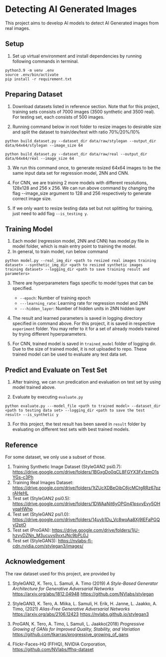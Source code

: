 # Detecting AI Generated Images
This project aims to develop AI models to detect AI Generated images from real images. 

## Setup
1. Set up virtual environment and install dependencies by running following commands in terminal.

```
python3.9 -m venv .env
source .env/bin/activate
pip install -r requirement.txt
```


## Preparing Dataset
1. Download datasets listed in reference section. Note that for this project, training sets consists of 7000 images (3500 synthetic and 3500 real). For testing set, each consists of 500 images. 

2. Running command below in root folder to resize images to desirable size and split the dataset to train/dev/test with ratio 70%/20%/10% 

```
python build_dataset.py --dataset_dir data/raw/stylegan --output_dir data/64x64/stylegan --image_size 64

python build_dataset.py --dataset_dir data/raw/real --output_dir data/64x64/real --image_size 64
```

3. We run this command once, to generate resized 64x64 images to be the same input data set for regression model, 2NN and CNN.

4. For CNN, we are training 2 more models with different resolutions, 128x128 and 256 x 256. We can run above command by changing the flag --image_size argument to 128 and 256 respectively to generate correct image size.

5. If we only want to resize testing data set but not splitting for training, just need to add flag ```--is_testing y```.

## Training Model
1. Each model (regression model, 2NN and CNN) has model.py file in model folder, which is main entry point to training the model.
2. In general, to train model, run below command 

```
python model.py --real_img_dir <path to resized real images training dataset> --synthetic_img_dir <path to resized synthetic images training dataset> --logging_dir <path to save training result and parameters>
```
3. There are hyperparameters flags specific to model types that can be specified.
    * ```--epoch```: Number of training epoch
    * ```---learning_rate```: Learning rate for regression model and 2NN
    * ```---hidden_layer```: Number of hidden units in 2NN hidden layer

4. The result and learned parameters is saved in logging directory specified in command above. For this project, it is saved in respective ```experiment``` folder. You may refer to it for a set of already models trained by trying different hyperparameters. 

5. For CNN, trained model is saved in ```trained_model``` folder of logging dir. Due to the size of trained model, it is not uploaded to repo. These trained model can be used to evaluate any test data set.



## Predict and Evaluate on Test Set
1. After training, we can run predication and evaluation on test set by using model trained above.

2. Evaluate by executing ```evaluate.py```

```
python evaluate.py ---model_file <path to trained model> --dataset_dir <path to testing data set> --logging_dir <path to save the test result> --is_synthetic y
```

3. For this project, the test result has been saved in ```result``` folder by evaluating on different test sets with best trained models. 




## Reference
For some dataset, we only use a subset of those.
1. Training Synthetic Image Dataset (StyleGAN2 psi0.7): https://drive.google.com/drive/folders/1BGxgDo0qCL8FGYX3Fx1zmO1sYGs-c3Ph
2. Training Real Images Dataset: https://drive.google.com/drive/folders/1tZUcXDBeOibC6jcMCtgRRz67pzrAHeHL
3. Test set (StyleGAN2 psi0.5): https://drive.google.com/drive/folders/1DWAaNit6yOPGn41psvvEvy5OHyqaHWhp
4. Test set (StyleGAN2 psi1.0): https://drive.google.com/drive/folders/14uyb1Du_Vc8woAa8Xj9IEFaPGQyl2ptO
5. Test set (ProGAN): https://drive.google.com/drive/folders/1jU-hzyvDZNn_M3ucuvs9xxtJNc9bPLGJ
6. Test set (StyleGAN3): https://nvlabs-fi-cdn.nvidia.com/stylegan3/images/



## Acknowledgement 
The raw dataset used for this project, are provided by 
1. StyleGAN2, K. Tero, L. Samuli, A. Timo (2019) _A Style-Based Generator Architecture for
Generative Adversarial Networks_ https://arxiv.org/abs/1812.04948 https://github.com/NVlabs/stylegan
2. StyleGAN3, K. Tero, A. Miika, L. Samuli, H. Erik, H. Janne, L. Jaakko, A. Timo, (2021) _Alias-Free Generative Adversarial Networks_ https://arxiv.org/abs/2106.12423 https://nvlabs.github.io/stylegan3

3. ProGAN, K. Tero, A. Timo, L Samuli, L. Jaakko(2018) _Progressive Growing of GANs for Improved Quality, Stability, and Variation_ https://github.com/tkarras/progressive_growing_of_gans
4. Flickr-Faces-HQ (FFHQ), NVIDIA Corporation,  https://github.com/NVlabs/ffhq-dataset
